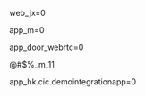 <p>web_jx=0</p>
<p>app_m=0</p>
<p>app_door_webrtc=0</p>
<p>@#$%_m_11</p>
<p>app_hk.cic.demointegrationapp=0</p>
